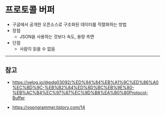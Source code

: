 # 프로토콜 버퍼
- 구글에서 공개한 오픈소스로 구조화된 데이터를 직렬화하는 방법
- 장점
    - JSON을 사용하는 것보다 속도, 용량 측면
- 단점
    - 사람이 읽을 수 없음
---

## 참고
- https://velog.io/@pdg03092/%ED%94%84%EB%A1%9C%ED%86%A0%EC%BD%9C-%EB%B2%84%ED%8D%BC%EB%9E%80-%EB%AC%B4%EC%97%87%EC%9D%B8%EA%B0%80Protocol-Buffer

- https://yoongrammer.tistory.com/14